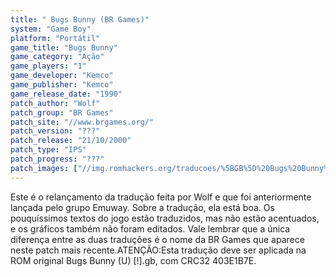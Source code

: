 ```yaml
---
title: " Bugs Bunny (BR Games)"
system: "Game Boy"
platform: "Portátil"
game_title: "Bugs Bunny"
game_category: "Ação"
game_players: "1"
game_developer: "Kemco"
game_publisher: "Kemco"
game_release_date: "1990"
patch_author: "Wolf"
patch_group: "BR Games"
patch_site: "//www.brgames.org/"
patch_version: "???"
patch_release: "21/10/2000"
patch_type: "IPS"
patch_progress: "???"
patch_images: ["//img.romhackers.org/traducoes/%5BGB%5D%20Bugs%20Bunny%20-%20BR%20Games%20-%2001.png","//img.romhackers.org/traducoes/%5BGB%5D%20Bugs%20Bunny%20-%20BR%20Games%20-%2002.png","//img.romhackers.org/traducoes/%5BGB%5D%20Bugs%20Bunny%20-%20BR%20Games%20-%2003.png"]
---
```

Este é o relançamento da tradução feita por Wolf e que foi anteriormente lançada pelo grupo Emuway. Sobre a tradução, ela está boa. Os pouquíssimos textos do jogo estão traduzidos, mas não estão acentuados, e os gráficos também não foram editados. Vale lembrar que a única diferença entre as duas traduções é o nome da BR Games que aparece neste patch mais recente.ATENÇÃO:Esta tradução deve ser aplicada na ROM original Bugs Bunny (U) [!].gb, com CRC32 403E1B7E.